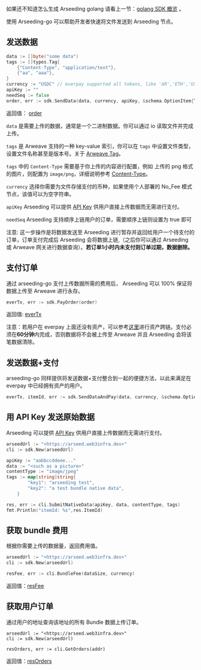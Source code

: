 如果还不知道怎么生成 Arseeding golang 请看上一节：[golang SDK 概览](1.intro.md) 。

使用 Arseeding-go 可以帮助开发者快速将文件发送到 Arseeding 节点。

## 发送数据

```go
data := []byte("some data")
tags := []types.Tag{
    {"Content-Type", "application/text"},
    {"aa", "aaa"},
}
currency := "USDC" // everpay supported all tokens, like 'AR','ETH','USDT' and so on
apiKey := ""
needSeq := false
order, err := sdk.SendData(data, currency, apiKey, &schema.OptionItem{Tags: tags}, needSeq)
```

返回值： [order](type.md#order)

`data` 是需要上传的数据，通常是一个二进制数据。你可以通过 io 读取文件并完成上传。

`tags` 是 Arweave 支持的一种 key-value 索引，你可以在 `tags` 中设置文件类型，设置文件名称甚至是版本号。关于 [Arweave Tag](../../other/tags.md)。

`tags` 中的 `Content-Type` 需要基于你上传的内容进行配置，例如 上传的 png 格式的图片，则配置为 `image/png`，详细说明参考 [Content-Type](../../other/tags.md#content-type)。

`currency` 选择你需要为文件存储支付的币种，如果使用个人部署的 No_Fee 模式节点，该值可以为空字符串。

`apiKey` Arseeding 可以提供 [API Key](../../other/arseeding%20apiKey.md) 供用户直接上传数据而无需进行支付。

`needSeq` Arseeding 支持顺序上链用户的订单，需要顺序上链则设置为 true 即可

注意: 这一步操作是将数据发送至 Arseeding 进行暂存并返回给用户一个待支付的订单，订单支付完成后 Arseeding 会将数据上链,（之后你可以通过 Arseeding 或 Arweave 网关进行数据查询）。**若订单1小时内未支付则订单过期，数据删除。**

## 支付订单

通过 arseeding-go 支付上传数据所需的费用后， Arseeding 可以 100% 保证将数据上传至 Arweave 进行永存。

```go
everTx, err := sdk.PayOrder(order)
```

返回值: [everTx](type.md#ever_tx)

注意：若用户在 everpay 上面还没有资产，可以参考[这里](https://www.notion.so/cfa4e630400048d484ffc6b1abbdea05)进行资产跨链。支付必须在**60分钟**内完成，否则数据将不会被上传至 Arweave 并且 Arseeding 会将该笔数据清除。

## 发送数据+支付

arseeding-go 同样提供将发送数据+支付整合到一起的便捷方法，以此来满足在 everpay 中已经拥有资产的用户。

```go
everTx, itemId, err := sdk.SendDataAndPay(data, currency, &schema.OptionItem{Tags: tags}, needSeq) // your account must have enough balance in everpay
```

## 用 API Key 发送原始数据

Arseeding 可以提供 [API Key](../../other/arseeding%20apiKey.md) 供用户直接上传数据而无需进行支付。

```go
arseedUrl := "<https://arseed.web3infra.dev>"
cli := sdk.New(arseedUrl)

apiKey := "aabbccddeee..."
data := "<such as a picture>"
contentType := "image/jpeg"
tags := map[string]string{
        "key1": "arseeding test",
        "key2": "a test bundle native data",
    }

res, err := cli.SubmitNativeData(apiKey, data, contentType, tags)
fmt.Println("itemId: %s",res.ItemId)
```

## 获取 bundle 费用

根据你需要上传的数据量，返回费用值。

```go
arseedUrl := "<https://arseed.web3infra.dev>"
cli := sdk.New(arseedUrl)

resFee, err := cli.BundleFee(dataSize, currency)
```

返回值：[resFee](type.md#fee)

## 获取用户订单

通过用户的地址查询该地址的所有 Bundle 数据上传订单。

```
arseedUrl := "<https://arseed.web3infra.dev>"
cli := sdk.New(arseedUrl)

resOrders, err := cli.GetOrders(addr)

```

返回值：[resOrders](type.md#user_order)

